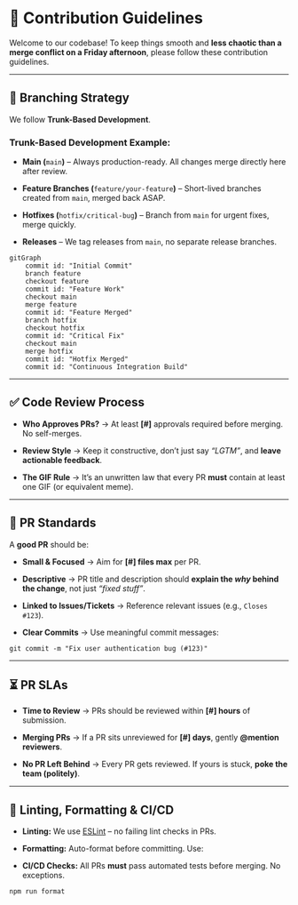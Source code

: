 <!--  
📝 Usage:  
- Replace any {{placeholders}} with your own content
- Update links and remove unnecessary sections
- Customize as needed 

Happy documenting! 🚀  
-->

# 📝 Contribution Guidelines

Welcome to our codebase! To keep things smooth and **less chaotic than a merge conflict on a Friday afternoon**, please follow these contribution guidelines.

***

## 🔀 Branching Strategy

We follow **Trunk-Based Development**.

### **Trunk-Based Development Example:**

* **Main (**`main`**)** – Always production-ready. All changes merge directly here after review.

* **Feature Branches (**`feature/your-feature`**)** – Short-lived branches created from `main`, merged back ASAP.

* **Hotfixes (**`hotfix/critical-bug`**)** – Branch from `main` for urgent fixes, merge quickly.

* **Releases** – We tag releases from `main`, no separate release branches.

```mermaid
gitGraph
    commit id: "Initial Commit"
    branch feature
    checkout feature
    commit id: "Feature Work"
    checkout main
    merge feature
    commit id: "Feature Merged"
    branch hotfix
    checkout hotfix
    commit id: "Critical Fix"
    checkout main
    merge hotfix
    commit id: "Hotfix Merged"
    commit id: "Continuous Integration Build"
```

***

## ✅ Code Review Process

* **Who Approves PRs?** → At least **\[#]** approvals required before merging. No self-merges.

* **Review Style** → Keep it constructive, don’t just say *“LGTM”*, and **leave actionable feedback**.

* **The GIF Rule** → It’s an unwritten law that every PR **must** contain at least one GIF (or equivalent meme).

***

## 📌 PR Standards

A **good PR** should be:

* **Small & Focused** → Aim for **\[#] files max** per PR.

* **Descriptive** → PR title and description should **explain the *why* behind the change**, not just *“fixed stuff”*.

* **Linked to Issues/Tickets** → Reference relevant issues (e.g., `Closes #123`).

* **Clear Commits** → Use meaningful commit messages:

```shell
git commit -m "Fix user authentication bug (#123)"
```

***

## ⏳ PR SLAs

* **Time to Review** → PRs should be reviewed within **\[#] hours** of submission.

* **Merging PRs** → If a PR sits unreviewed for **\[#] days**, gently **@mention reviewers**.

* **No PR Left Behind** → Every PR gets reviewed. If yours is stuck, **poke the team (politely)**.

***

## 🔧 Linting, Formatting & CI/CD

* **Linting:** We use [ESLint](https://eslint.org/) – no failing lint checks in PRs.

* **Formatting:** Auto-format before committing. Use:

* **CI/CD Checks:** All PRs **must** pass automated tests before merging. No exceptions.

```shell
npm run format
